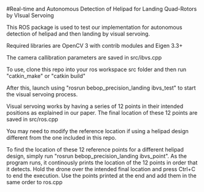#Real-time and Autonomous Detection of Helipad for Landing Quad-Rotors by VIsual Servoing

This ROS package is used to test our implementation for autonomous detection of helipad and then landing by visual servoing. 

Required libraries are OpenCV 3 with contrib modules and Eigen 3.3+ 

The camera callibration parameters are saved in src/ibvs.cpp

To use, clone this repo into your ros workspace src folder and then run "catkin_make" or "catkin build"

After this, launch using "rosrun bebop_precision_landing ibvs_test" to start the visual servoing process.

Visual servoing works by having a series of 12 points in their intended positions as explained in our paper. The final location of these 12 points are saved in src/ros.cpp

You may need to modify the reference location if using a helipad design different from the one included in this repo.

To find the location of these 12 reference points for a different helipad design, simply run "rosrun bebop_precision_landing ibvs_point". As the program runs, it continously prints the location of the 12 points in order that it detects. Hold the drone over the intended final location and press Ctrl+C to end the execution. Use the points printed at the end and add them in the same order to ros.cpp



